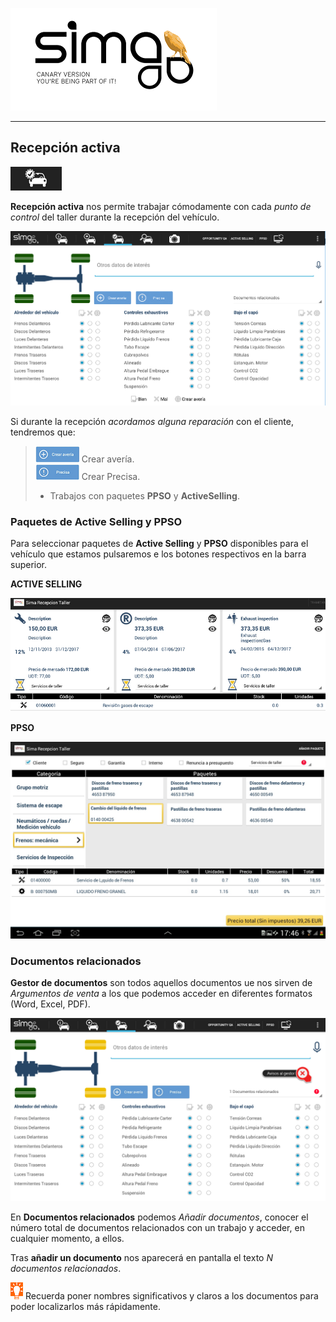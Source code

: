 ![sima2](images/es-ES_simacanaryversionbn.png)    
  
---  
  
## Recepción activa    
  

![](Images/en-EN_ActiveReception.png)



**Recepción activa** nos permite trabajar cómodamente con cada _punto de control_ del taller durante la recepción del vehículo.  

![Recepción activa](images/es-ES_mobileworkshop_active_reception.png)  

Si durante la recepción _acordamos alguna reparación_ con el cliente, tendremos que:

> ![](Images/en-EN_icons_mobileworkshop_damage.png) Crear avería.  
> ![](Images/en-EN_icons_mobileworkshop_requires.png) Crear Precisa.    
> - Trabajos con paquetes **PPSO** y **ActiveSelling**. 
     
### Paquetes de Active Selling y PPSO  
  
Para seleccionar paquetes de **Active Selling**  y **PPSO** disponibles para el vehículo que estamos pulsaremos e los botones respectivos en la barra superior.  

   
**ACTIVE SELLING**   
   
![Paquetes Active Selling](images/es-ES_mobileworkshop_activeselling_packages.png)      
  
**PPSO**  
  

![](Images/es-ES_MobileWorkshop_AddPackagesPPSO.png)    

  
### Documentos relacionados  
  
**Gestor de documentos** son todos aquellos documentos ue nos sirven de _Argumentos de venta_ a los que podemos acceder en diferentes formatos (Word, Excel, PDF).  
  
 ![Documentos](images/es-ES_mobileworkshop_relateddocuments.png)    
   
  
En **Documentos relacionados** podemos _Añadir documentos_, conocer el número total de documentos relacionados con un trabajo y acceder, en cualquier momento, a ellos.
  
Tras **añadir un documento** nos aparecerá en pantalla el texto _N documentos relacionados_.  


 
 ![Idea](images/es-ES_idea.png) Recuerda poner nombres significativos y claros a los documentos para poder localizarlos más rápidamente.  
 



 






